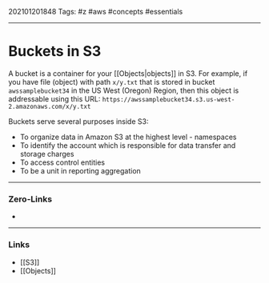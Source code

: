 202101201848
Tags: #z #aws #concepts #essentials 

---
# Buckets in S3

A bucket is a container for your [[Objects|objects]] in S3. For example, if you have file (object) with path ```x/y.txt``` that is stored in bucket ```awssamplebucket34``` in the US West (Oregon) Region, then this object is addressable using this URL: ```https://awssamplebucket34.s3.us-west-2.amazonaws.com/x/y.txt```

Buckets serve several purposes inside S3:
- To organize data in Amazon S3 at the highest level - namespaces
- To identify the account which is responsible for data transfer and storage charges
- To access control entities
- To be a unit in reporting aggregation



---
### Zero-Links
- 
---
### Links
- [[S3]]
- [[Objects]]
